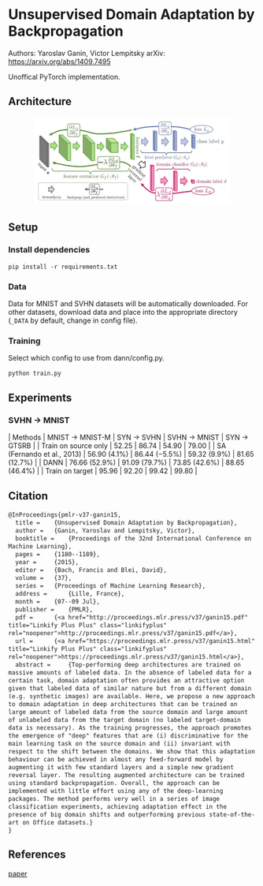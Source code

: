 # Unsupervised Domain Adaptation by Backpropagation
Authors: Yaroslav Ganin, Victor Lempitsky
arXiv: https://arxiv.org/abs/1409.7495

Unoffical PyTorch implementation.

## Architecture
<p align="center">
  <img src="images/architecture.png" width="400"/>
</p>

## Setup
### Install dependencies
```shell
pip install -r requirements.txt
```
### Data
Data for MNIST and SVHN datasets will be automatically downloaded.
For other datasets, download data and place into the appropriate directory (`_DATA` by default, change in config file).

### Training
Select which config to use from dann/config.py.
```
python train.py
```

## Experiments
### SVHN -> MNIST
| Methods                    | MNIST -> MNIST-M | SYN -> SVHN   | SVHN -> MNIST | SYN -> GTSRB  |
| Train on source only       | 52.25            | 86.74         | 54.90         | 79.00         |
| SA (Fernando et al., 2013) | 56.90 (4.1%)     | 86.44 (−5.5%) | 59.32 (9.9%)  | 81.65 (12.7%) |
| DANN                       | 76.66 (52.9%)    | 91.09 (79.7%) | 73.85 (42.6%) | 88.65 (46.4%) |
| Train on target            | 95.96            | 92.20         | 99.42         | 99.80         |

## Citation
```
@InProceedings{pmlr-v37-ganin15,
  title = 	 {Unsupervised Domain Adaptation by Backpropagation},
  author = 	 {Ganin, Yaroslav and Lempitsky, Victor},
  booktitle = 	 {Proceedings of the 32nd International Conference on Machine Learning},
  pages = 	 {1180--1189},
  year = 	 {2015},
  editor = 	 {Bach, Francis and Blei, David},
  volume = 	 {37},
  series = 	 {Proceedings of Machine Learning Research},
  address = 	 {Lille, France},
  month = 	 {07--09 Jul},
  publisher =    {PMLR},
  pdf = 	 {<a href="http://proceedings.mlr.press/v37/ganin15.pdf" title="Linkify Plus Plus" class="linkifyplus" rel="noopener">http://proceedings.mlr.press/v37/ganin15.pdf</a>},
  url = 	 {<a href="https://proceedings.mlr.press/v37/ganin15.html" title="Linkify Plus Plus" class="linkifyplus" rel="noopener">https://proceedings.mlr.press/v37/ganin15.html</a>},
  abstract = 	 {Top-performing deep architectures are trained on massive amounts of labeled data. In the absence of labeled data for a certain task, domain adaptation often provides an attractive option given that labeled data of similar nature but from a different domain (e.g. synthetic images) are available. Here, we propose a new approach to domain adaptation in deep architectures that can be trained on large amount of labeled data from the source domain and large amount of unlabeled data from the target domain (no labeled target-domain data is necessary). As the training progresses, the approach promotes the emergence of "deep" features that are (i) discriminative for the main learning task on the source domain and (ii) invariant with respect to the shift between the domains. We show that this adaptation behaviour can be achieved in almost any feed-forward model by augmenting it with few standard layers and a simple new gradient reversal layer. The resulting augmented architecture can be trained using standard backpropagation. Overall, the approach can be implemented with little effort using any of the deep-learning packages. The method performs very well in a series of image classification experiments, achieving adaptation effect in the presence of big domain shifts and outperforming previous state-of-the-art on Office datasets.}
}
```

## References
[paper](https://arxiv.org/abs/1409.7495)
